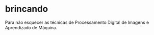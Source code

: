 # brincando
Para não esquecer as técnicas de Processamento Digital de Imagens e Aprendizado de Máquina.
